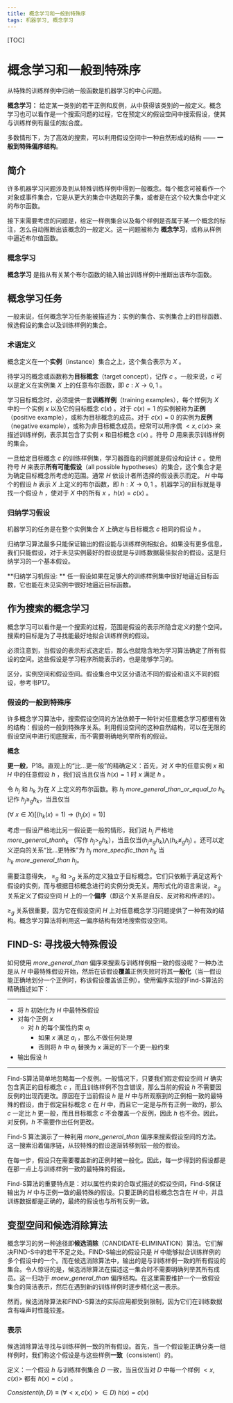 ```yaml
---
title: 概念学习和一般到特殊序
tags: 机器学习, 概念学习
---
```


[TOC]

# 概念学习和一般到特殊序

从特殊的训练样例中归纳一般函数是机器学习的中心问题。

**概念学习：** 给定某一类别的若干正例和反例，从中获得该类别的一般定义。概念学习也可以看作是一个搜索问题的过程，它在预定义的假设空间中搜索假设，使其与训练样例有最佳的拟合度。

多数情形下，为了高效的搜索，可以利用假设空间中一种自然形成的结构 —— **一般到特殊偏序结构**。

## 简介

许多机器学习问题涉及到从特殊训练样例中得到一般概念。每个概念可被看作一个对象或事件集合，它是从更大的集合中选取的子集，或者是在这个较大集合中定义的布尔函数。

接下来需要考虑的问题是，给定一样例集合以及每个样例是否属于某一个概念的标注，怎么自动推断出该概念的一般定义。这一问题被称为 **概念学习**，或称从样例中逼近布尔值函数。

### 概念学习

**概念学习** 是指从有关某个布尔函数的输入输出训练样例中推断出该布尔函数。

## 概念学习任务

一般来说，任何概念学习任务能被描述为：实例的集合、实例集合上的目标函数、候选假设的集合以及训练样例的集合。

### 术语定义

概念定义在一个**实例**（instance）集合之上，这个集合表示为 $X$ 。

待学习的概念或函数称为**目标概念**（target concept），记作 $c$ 。一般来说，$c$ 可以是定义在实例集 $X$ 上的任意布尔函数，即 $c: X \rightarrow {0, 1}$ 。

学习目标概念时，必须提供一套**训练样例**（training examples），每个样例为 $X$ 中的一个实例 $x$ 以及它的目标概念 $c(x)$ 。对于 $c(x) = 1$ 的实例被称为**正例**（positive example），或称为目标概念的成员。对于 $c(x)=0$ 的实例为**反例**（negative example），或称为非目标概念成员。经常可以用序偶 $<x, c(x)>$ 来描述训练样例，表示其包含了实例 $x$ 和目标概念 $c(x)$ 。符号 $D$ 用来表示训练样例的集合。

一旦给定目标概念 $c$ 的训练样例集，学习器面临的问题就是假设和设计 $c$ 。使用符号 $H$ 来表示**所有可能假设**（all possible hypotheses）的集合，这个集合才是为确定目标概念所考虑的范围。通常 $H$ 依设计者所选择的假设表示而定。 $H$ 中每个的假设 $h$ 表示 $X$ 上定义的布尔函数，即 $h: X \rightarrow{0,1}$ 。机器学习的目标就是寻找一个假设 $h$ ，使对于 $X$ 中的所有 $x$ ，$h(x)=c(x)$ 。

### 归纳学习假设

机器学习的任务是在整个实例集合 $X$ 上确定与目标概念 $c$ 相同的假设 $h$ 。

归纳学习算法最多只能保证输出的假设能与训练样例相拟合。如果没有更多信息，我们只能假设，对于未见实例最好的假设就是与训练数据最佳拟合的假设。这是归纳学习的一个基本假设。

**归纳学习机假设: ** 任一假设如果在足够大的训练样例集中很好地逼近目标函数，它也能在未见实例中很好地逼近目标函数。

## 作为搜索的概念学习

概念学习可以看作是一个搜索的过程，范围是假设的表示所隐含定义的整个空间。搜索的目标是为了寻找能最好地拟合训练样例的假设。

必须注意到，当假设的表示形式选定后，那么也就隐含地为学习算法确定了所有假设的空间。这些假设是学习程序所能表示的，也是能够学习的。

区分，实例空间和假设空间。假设集合中又区分语法不同的假设和语义不同的假设，参考书P17。

### 假设的一般到特殊序

许多概念学习算法中，搜索假设空间的方法依赖于一种针对任意概念学习都很有效的结构：假设的一般到特殊序关系。利用假设空间的这种自然结构，可以在无限的假设空间中进行彻底搜索，而不需要明确地列举所有的假设。

**概念**

**更一般**，P18。直观上的“比…更一般”的精确定义：首先，对 $X$ 中的任意实例 $x$ 和 $H$ 中的任意假设 $h$ ，我们说当且仅当 $h(x) = 1$ 时 $x$ 满足 $h$ 。 

令 $h_j$ 和 $h_k$ 为在 $X$ 上定义的布尔函数。称 $h_j\ more\_general\_than\_or\_equal\_to\ h_k$ 记作 $h_j\geq_gh_k$，当且仅当

$(\forall\ x\in X)[(h_k(x)=1)\rightarrow(h_j(x)=1)]$

考虑一假设严格地比另一假设更一般的情形，我们说 $h_j$ 严格地 $more\_general\_than h_k$ （写作 $h_j >_gh_k$），当且仅当$(h_j\geq_gh_k)\bigwedge(h_k\ngeq_gh_j)$ 。还可以定义逆向的关系“比…更特殊”为 $h_j\ more\_specific\_than\ h_k$ 当$h_k\ more\_general\_than\ h_j$。

需要注意得失， $\geq_g$ 和 $>_g$ 关系的定义独立于目标概念。它们只依赖于满足这两个假设的实例，而与根据目标概念进行的实例分类无关。用形式化的语言来说，$\geq_g$ 关系定义了假设空间 $H$ 上的一个**偏序**（即这个关系是自反、反对称和传递的）。

$\geq_g$ 关系很重要，因为它在假设空间 $H$ 上对任意概念学习问题提供了一种有效的结构。概念学习算法将利用这一偏序结构有效地搜索假设空间。

## FIND-S: 寻找极大特殊假设

如何使用 $more\_general\_than$ 偏序来搜索与训练样例相一致的假设呢？一种办法是从 $H$ 中最特殊假设开始，然后在该假设**覆盖**正例失败时将其**一般化**（当一假设能正确地划分一个正例时，称该假设覆盖该正例）。使用偏序实现的Find-S算法的精确描述如下：

---

- 将 $h$ 初始化为 $H$ 中最特殊假设
- 对每个正例 $x$ 
  - 对 $h$ 的每个属性约束 $a_i$
    - 如果 $x$ 满足 $a_i$ ，那么不做任何处理
    - 否则将 $h$ 中 $a_i$ 替换为 $x$ 满足的下一个更一般约束
- 输出假设 $h$

---

Find-S算法简单地忽略每一个反例。一般情况下，只要我们假定假设空间 $H$ 确实包含真正的目标概念 $c$ ，而且训练样例不包含错误，那么当前的假设 $h$ 不需要因反例的出现而更改。原因在于当前假设 $h$ 是 $H$ 中与所观察到的正例相一致的最特殊的假设，由于假定目标概念 $c$ 在 $H$ 中，而且它一定是与所有正例一致的，那么 $c$ 一定比 $h$ 更一般，而且目标概念 $c$ 不会覆盖一个反例，因此 $h$ 也不会。因此，对反例，$h$ 不需要作出任何更改。

Find-S 算法演示了一种利用 $more\_general\_than$ 偏序来搜索假设空间的方法。这一搜索沿着偏序链，从较特殊的假设逐渐转移到较一般的假设。

在每一步，假设只在需要覆盖新的正例时被一般化。因此，每一步得到的假设都是在那一点上与训练样例一致的最特殊的假设。

Find-S算法的重要特点是：对以属性约束的合取式描述的假设空间，Find-S保证输出为 $H$ 中与正例一致的最特殊的假设。只要正确的目标概念包含在 $H$ 中，并且训练数据都是正确的，最终的假设也与所有反例一致。

## 变型空间和候选消除算法

概念学习的另一种途径即**候选消除**（CANDIDATE-ELIMINATION）算法。它们解决FIND-S中的若干不足之处。FIND-S输出的假设只是 $H$ 中能够拟合训练样例的多个假设中的一个。而在候选消除算法中，输出的是与训练样例一致的所有假设的集合。令人惊讶的是，候选消除算法在描述这一集合时不需要明确列举其所有成员。这一归功于  $moew\_general\_than$ 偏序结构。在这里需要维护一个一致假设集合的简洁表示，然后在遇到新的训练样例时逐步精化这一表示。

然而，候选消除算法和FIND-S算法的实际应用都受到限制，因为它们在训练数据含有噪声时性能较差。

### 表示

候选消除算法寻找与训练样例一致的所有假设。首先，当一个假设能正确分类一组样例时，我们称这个假设是与这些样例**一致**（consistent）的。

定义：一个假设 $h$ 与训练样例集合 $D$ 一致，当且仅当对 $D$ 中每一个样例 $<x,c(x)>$ 都有 $h(x)=c(x)$ 。

$Consistent(h, D)\equiv(\forall<x,c(x)>\in D)\ h(x)=c(x)$

